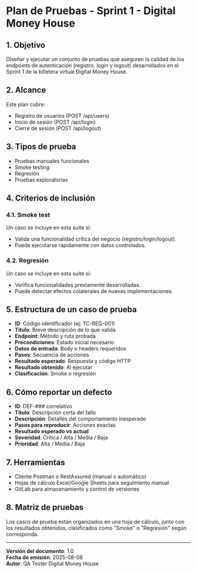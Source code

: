 # Plan de Pruebas - Sprint 1 - Digital Money House

## 1. Objetivo
Diseñar y ejecutar un conjunto de pruebas que aseguren la calidad de los endpoints de autenticación (registro, login y logout) desarrollados en el Sprint 1 de la billetera virtual Digital Money House.

## 2. Alcance
Este plan cubre:
- Registro de usuarios (POST /api/users)
- Inicio de sesión (POST /api/login)
- Cierre de sesión (POST /api/logout)

## 3. Tipos de prueba
- Pruebas manuales funcionales
- Smoke testing
- Regresión
- Pruebas exploratorias

## 4. Criterios de inclusión
### 4.1. Smoke test
Un caso se incluye en esta suite si:
- Valida una funcionalidad crítica del negocio (registro/login/logout).
- Puede ejecutarse rápidamente con datos controlados.

### 4.2. Regresión
Un caso se incluye en esta suite si:
- Verifica funcionalidades previamente desarrolladas.
- Puede detectar efectos colaterales de nuevas implementaciones.

## 5. Estructura de un caso de prueba
- **ID**: Código identificador (ej: TC-REG-001)
- **Título**: Breve descripción de lo que valida
- **Endpoint**: Método y ruta probada
- **Precondiciones**: Estado inicial necesario
- **Datos de entrada**: Body o headers requeridos
- **Pasos**: Secuencia de acciones
- **Resultado esperado**: Respuesta y código HTTP
- **Resultado obtenido**: Al ejecutar
- **Clasificación**: Smoke o regresión

## 6. Cómo reportar un defecto
- **ID**: DEF-### correlativo
- **Título**: Descripción corta del fallo
- **Descripción**: Detalles del comportamiento inesperado
- **Pasos para reproducir**: Acciones exactas
- **Resultado esperado vs actual**
- **Severidad**: Crítica / Alta / Media / Baja
- **Prioridad**: Alta / Media / Baja

## 7. Herramientas
- Cliente Postman o RestAssured (manual o automático)
- Hojas de cálculo Excel/Google Sheets para seguimiento manual
- GitLab para almacenamiento y control de versiones

## 8. Matriz de pruebas
Los casos de prueba están organizados en una hoja de cálculo, junto con los resultados obtenidos, clasificados como "Smoke" o "Regresión" según corresponda.

---
**Versión del documento**: 1.0  
**Fecha de emisión**: 2025-08-08  
**Autor**: QA Tester Digital Money House